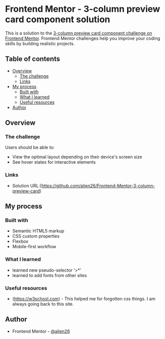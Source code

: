 # Frontend Mentor - 3-column preview card component solution

This is a solution to the [3-column preview card component challenge on Frontend Mentor](https://www.frontendmentor.io/challenges/3column-preview-card-component-pH92eAR2-). Frontend Mentor challenges help you improve your coding skills by building realistic projects. 

## Table of contents

- [Overview](#overview)
  - [The challenge](#the-challenge)
  - [Links](#links)
- [My process](#my-process)
  - [Built with](#built-with)
  - [What I learned](#what-i-learned)
  - [Useful resources](#useful-resources)
- [Author](#author)

## Overview

### The challenge

Users should be able to:

- View the optimal layout depending on their device's screen size
- See hover states for interactive elements

### Links

- Solution URL:(https://github.com/aljen26/Frontend-Mentor-3-column-preview-card)

## My process

### Built with

- Semantic HTML5 markup
- CSS custom properties
- Flexbox
- Mobile-first workflow

### What I learned

- learned new pseudo-selector '>*'
- learned  to add fonts from other sites

### Useful resources

- (https://w3school.com) - This helped me for forgotten css things. I am always going back to this site.

## Author

- Frontend Mentor - [@aljen26](https://www.frontendmentor.io/profile/aljen26)
